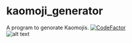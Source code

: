 # kaomoji_generator
A program to genorate Kaomojis.
[![CodeFactor](https://www.codefactor.io/repository/github/redacted82/kaomoji_generator/badge/main)](https://www.codefactor.io/repository/github/redacted82/kaomoji_generator/overview/main)
<br />
![alt text](https://media.discordapp.net/attachments/750302652428058644/782524974178500608/unknown.png)
